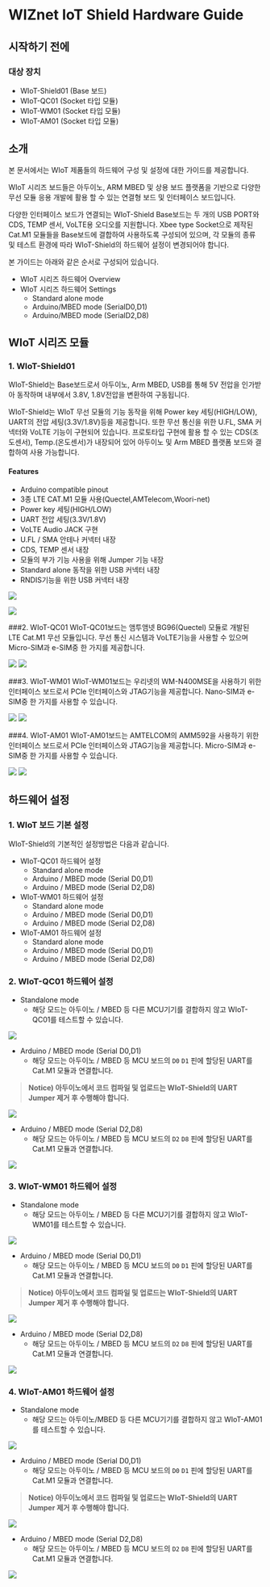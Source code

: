 # WIZnet IoT Shield Hardware Guide
## 시작하기 전에
### 대상 장치
- WIoT-Shield01 (Base 보드)
- WIoT-QC01 (Socket 타입 모듈)
- WIoT-WM01 (Socket 타입 모듈)
- WIoT-AM01 (Socket 타입 모듈)


## 소개

본 문서에서는 WIoT 제품들의 하드웨어 구성 및 설정에 대한 가이드를 제공합니다.

WIoT 시리즈 보드들은 아두이노, ARM MBED 및 상용 보드 플랫폼을 기반으로 다양한 무선 모듈 응용 개발에 활용 할 수 있는 연결형 보드 및 인터페이스 보드입니다.

다양한 인터페이스 보드가 연결되는 WIoT-Shield Base보드는 두 개의 USB PORT와 CDS, TEMP 센서, VoLTE용 오디오를 지원합니다. Xbee type Socket으로 제작된 Cat.M1 모듈들을 Base보드에 결합하여 사용하도록 구성되어 있으며, 각 모듈의 종류 및 테스트 환경에 따라 WIoT-Shield의  하드웨어 설정이 변경되어야 합니다.

본 가이드는 아래와 같은 순서로 구성되어 있습니다.
 * WIoT 시리즈 하드웨어 Overview
 * WIoT 시리즈 하드웨어 Settings
   * Standard alone mode
   * Arduino/MBED mode (SerialD0,D1)
   * Arduino/MBED mode (SerialD2,D8)
       


## WIoT 시리즈 모듈

### 1. WIoT-Shield01
WIoT-Shield는 Base보드로서 아두이노, Arm MBED, USB를 통해 5V 전압을 인가받아 동작하며 내부에서 3.8V, 1.8V전압을 변환하여 구동됩니다.

WIoT-Shield는 WIoT 무선 모듈의 기능 동작을 위해 Power key 세팅(HIGH/LOW), UART의 전압 세팅(3.3V/1.8V)등을 제공합니다. 또한 무선 통신을 위한 U.FL, SMA 커넥터와 VoLTE 기능이 구현되어 있습니다. 프로토타입 구현에 활용 할 수 있는 CDS(조도센서), Temp.(온도센서)가 내장되어 있어 아두이노 및 Arm MBED 플랫폼 보드와 결합하여 사용 가능합니다.

#### Features
* Arduino compatible pinout
* 3종 LTE CAT.M1 모듈 사용(Quectel,AMTelecom,Woori-net)
* Power key 세팅(HIGH/LOW)
* UART 전압 세팅(3.3V/1.8V)
* VoLTE Audio JACK 구현
* U.FL / SMA 안테나 커넥터 내장
* CDS, TEMP 센서 내장
* 모듈의 부가 기능 사용을 위해 Jumper 기능 내장
* Standard alone 동작을 위한 USB 커넥터 내장
* RNDIS기능을 위한 USB 커넥터 내장


![][1]

![][2]

###2. WIoT-QC01
WIoT-QC01보드는 앰투앰넷 BG96(Quectel) 모듈로 개발된 LTE Cat.M1 무선 모듈입니다.
무선 통신 시스템과 VoLTE기능을 사용할 수 있으며 Micro-SIM과 e-SIM중 한 가지를 제공합니다.

![][9]
![][10]

###3. WIoT-WM01
WIoT-WM01보드는 우리넷의 WM-N400MSE을 사용하기 위한 인터페이스 보드로서 PCIe 인터페이스와 JTAG기능을 제공합니다.
Nano-SIM과 e-SIM중 한 가지를 사용할 수 있습니다.

![][15]
![][16]

###4. WIoT-AM01
WIoT-AM01보드는 AMTELCOM의 AMM592을 사용하기 위한 인터페이스 보드로서 PCIe 인터페이스와 JTAG기능을 제공합니다.
Micro-SIM과 e-SIM중 한 가지를 사용할 수 있습니다.

![][3]
![][4]

## 하드웨어 설정

### 1. WIoT 보드 기본 설정
WIoT-Shield의 기본적인 설정방법은 다음과 같습니다.

* WIoT-QC01 하드웨어 설정
  * Standard alone mode
  * Arduino / MBED mode (Serial D0,D1)
  * Arduino / MBED mode (Serial D2,D8)
* WIoT-WM01 하드웨어 설정
  * Standard alone mode
  * Arduino / MBED mode (Serial D0,D1)
  * Arduino / MBED mode (Serial D2,D8)
* WIoT-AM01 하드웨어 설정
  * Standard alone mode
  * Arduino / MBED mode (Serial D0,D1)
  * Arduino / MBED mode (Serial D2,D8)

### 2. WIoT-QC01 하드웨어 설정
* Standalone mode
  * 해당 모드는 아두이노 / MBED 등 다른 MCU기기를 결합하지 않고 WIoT-QC01를 테스트할 수 있습니다.

![][12]

* Arduino / MBED mode (Serial D0,D1)
  * 해당 모드는 아두이노 / MBED 등 MCU 보드의 `D0` `D1` 핀에 할당된 UART를 Cat.M1 모듈과 연결합니다.

> **Notice) 아두이노에서 코드 컴파일 및 업로드는 WIoT-Shield의 UART Jumper 제거 후 수행해야 합니다.**

![][13]

* Arduino / MBED mode (Serial D2,D8)
  * 해당 모드는 아두이노 / MBED 등 MCU 보드의 `D2` `D8` 핀에 할당된 UART를 Cat.M1 모듈과 연결합니다.

![][14]

### 3. WIoT-WM01 하드웨어 설정
* Standalone mode
  * 해당 모드는 아두이노 / MBED 등 다른 MCU기기를 결합하지 않고 WIoT-WM01를 테스트할 수 있습니다.

![][18]

* Arduino / MBED mode (Serial D0,D1)
  * 해당 모드는 아두이노 / MBED 등 MCU 보드의 `D0` `D1` 핀에 할당된 UART를 Cat.M1 모듈과 연결합니다.

> **Notice) 아두이노에서 코드 컴파일 및 업로드는 WIoT-Shield의 UART Jumper 제거 후 수행해야 합니다.**

![][19]

* Arduino / MBED mode (Serial D2,D8)
  * 해당 모드는 아두이노 / MBED 등 MCU 보드의 `D2` `D8` 핀에 할당된 UART를 Cat.M1 모듈과 연결합니다.

![][20]

### 4. WIoT-AM01 하드웨어 설정
* Standalone mode
  * 해당 모드는 아두이노/MBED 등 다른 MCU기기를 결합하지 않고 WIoT-AM01를 테스트할 수 있습니다.

![][6]

* Arduino / MBED mode (Serial D0,D1)
  * 해당 모드는 아두이노 / MBED 등 MCU 보드의 `D0` `D1` 핀에 할당된 UART를 Cat.M1 모듈과 연결합니다.

> **Notice) 아두이노에서 코드 컴파일 및 업로드는 WIoT-Shield의 UART Jumper 제거 후 수행해야 합니다.**

![][7]

* Arduino / MBED mode (Serial D2,D8)
  * 해당 모드는 아두이노 / MBED 등 MCU 보드의 `D2` `D8` 핀에 할당된 UART를 Cat.M1 모듈과 연결합니다.

![][8]



[1]: ./imgs/WIoT_allparts.png
[2]: ./imgs/WIoT_series_Pinout.png
[3]: ./imgs/WIoT-AM01_TOP.png
[4]: ./imgs/WIoT-AM01_BOTTOM.png
[5]: ./imgs/WIoT-AM01_Pinout.png
[6]: ./imgs/WIoT-AM01_JUMP_STalone_mode.png
[7]: ./imgs/WIoT-AM01_JUMP_Arduino_serialD0_D1.png
[8]: ./imgs/WIoT-AM01_JUMP_Arduino_serialD2_D8.png
[9]: ./imgs/WIoT-QC01_TOP.png
[10]: ./imgs/WIoT-QC01_BOTTOM.png
[11]: ./imgs/WIoT-QC01_Pinout.png
[12]: ./imgs/WIoT-QC01_JUMP_STalone_mode.png
[13]: ./imgs/WIoT-QC01_JUMP_Arduino_serialD0_D1.png
[14]: ./imgs/WIoT-QC01_JUMP_Arduino_serialD2_D8.png
[15]: ./imgs/WIoT-WM01_TOP.png
[16]: ./imgs/WIoT-WM01_BOTTOM.png
[17]: ./imgs/WIoT-WM01_Pinout.png
[18]: ./imgs/WIoT-WM01_JUMP_STalone_mode.png
[19]: ./imgs/WIoT-WM01_JUMP_Arduino_serialD0_D1.png
[20]: ./imgs/WIoT-WM01_JUMP_Arduino_serialD2_D8.png





